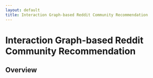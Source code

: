```yaml
---
layout: default
title: Interaction Graph-based Reddit Community Recommendation
---
```

# Interaction Graph-based Reddit Community Recommendation
## Overview
